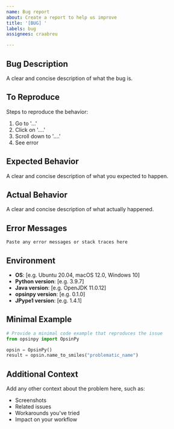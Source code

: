 ```yaml
---
name: Bug report
about: Create a report to help us improve
title: '[BUG] '
labels: bug
assignees: craabreu

---
```


## Bug Description

A clear and concise description of what the bug is.

## To Reproduce

Steps to reproduce the behavior:

1. Go to '...'
2. Click on '....'
3. Scroll down to '....'
4. See error

## Expected Behavior

A clear and concise description of what you expected to happen.

## Actual Behavior

A clear and concise description of what actually happened.

## Error Messages

```
Paste any error messages or stack traces here
```

## Environment

- **OS**: [e.g. Ubuntu 20.04, macOS 12.0, Windows 10]
- **Python version**: [e.g. 3.9.7]
- **Java version**: [e.g. OpenJDK 11.0.12]
- **opsinpy version**: [e.g. 0.1.0]
- **JPype1 version**: [e.g. 1.4.1]

## Minimal Example

```python
# Provide a minimal code example that reproduces the issue
from opsinpy import OpsinPy

opsin = OpsinPy()
result = opsin.name_to_smiles("problematic_name")
```

## Additional Context

Add any other context about the problem here, such as:
- Screenshots
- Related issues
- Workarounds you've tried
- Impact on your workflow 